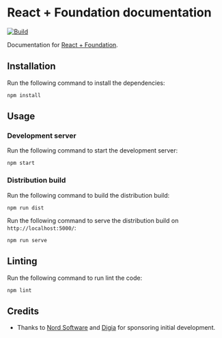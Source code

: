# React + Foundation documentation

[![Build](https://github.com/digiaonline/react-foundation-docs/actions/workflows/test.yml/badge.svg)](https://github.com/digiaonline/react-foundation-docs/actions)

Documentation for [React + Foundation](https://github.com/digiaonline/react-foundation).

## Installation

Run the following command to install the dependencies:

```
npm install
```

## Usage

### Development server

Run the following command to start the development server:

```
npm start
```

### Distribution build

Run the following command to build the distribution build:

```
npm run dist
```

Run the following command to serve the distribution build on `http://localhost:5000/`:

```
npm run serve
```

## Linting

Run the following command to run lint the code:

```
npm lint
```

## Credits

* Thanks to [Nord Software](https://twitter.com/nordsoftware) and [Digia](https://digia.com/en/) for sponsoring initial development.
